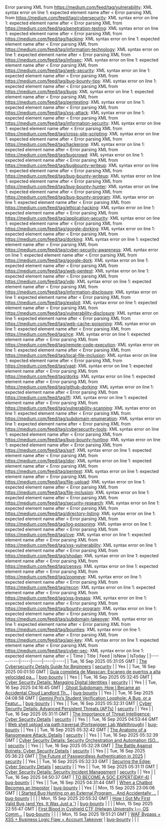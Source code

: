 Error parsing XML from https://medium.com/feed/tag/vulnerability: XML syntax error on line 1: expected element name after <
Error parsing XML from https://medium.com/feed/tag/cybersecurity: XML syntax error on line 1: expected element name after <
Error parsing XML from https://medium.com/feed/tag/penetration-testing: XML syntax error on line 1: expected element name after <
Error parsing XML from https://medium.com/feed/tag/hacking: XML syntax error on line 1: expected element name after <
Error parsing XML from https://medium.com/feed/tag/information-technology: XML syntax error on line 1: expected element name after <
Error parsing XML from https://medium.com/feed/tag/infosec: XML syntax error on line 1: expected element name after <
Error parsing XML from https://medium.com/feed/tag/web-security: XML syntax error on line 1: expected element name after <
Error parsing XML from https://medium.com/feed/tag/bug-bounty-tips: XML syntax error on line 1: expected element name after <
Error parsing XML from https://medium.com/feed/tag/bugs: XML syntax error on line 1: expected element name after <
Error parsing XML from https://medium.com/feed/tag/pentesting: XML syntax error on line 1: expected element name after <
Error parsing XML from https://medium.com/feed/tag/xss-attack: XML syntax error on line 1: expected element name after <
Error parsing XML from https://medium.com/feed/tag/information-security: XML syntax error on line 1: expected element name after <
Error parsing XML from https://medium.com/feed/tag/cross-site-scripting: XML syntax error on line 1: expected element name after <
Error parsing XML from https://medium.com/feed/tag/hackerone: XML syntax error on line 1: expected element name after <
Error parsing XML from https://medium.com/feed/tag/bugcrowd: XML syntax error on line 1: expected element name after <
Error parsing XML from https://medium.com/feed/tag/bugbounty-writeup: XML syntax error on line 1: expected element name after <
Error parsing XML from https://medium.com/feed/tag/bug-bounty-writeup: XML syntax error on line 1: expected element name after <
Error parsing XML from https://medium.com/feed/tag/bug-bounty-hunter: XML syntax error on line 1: expected element name after <
Error parsing XML from https://medium.com/feed/tag/bug-bounty-program: XML syntax error on line 1: expected element name after <
Error parsing XML from https://medium.com/feed/tag/ethical-hacking: XML syntax error on line 1: expected element name after <
Error parsing XML from https://medium.com/feed/tag/application-security: XML syntax error on line 1: expected element name after <
Error parsing XML from https://medium.com/feed/tag/google-dorking: XML syntax error on line 1: expected element name after <
Error parsing XML from https://medium.com/feed/tag/dorking: XML syntax error on line 1: expected element name after <
Error parsing XML from https://medium.com/feed/tag/cyber-security-awareness: XML syntax error on line 1: expected element name after <
Error parsing XML from https://medium.com/feed/tag/google-dork: XML syntax error on line 1: expected element name after <
Error parsing XML from https://medium.com/feed/tag/web-pentest: XML syntax error on line 1: expected element name after <
Error parsing XML from https://medium.com/feed/tag/vdp: XML syntax error on line 1: expected element name after <
Error parsing XML from https://medium.com/feed/tag/information-disclosure: XML syntax error on line 1: expected element name after <
Error parsing XML from https://medium.com/feed/tag/exploit: XML syntax error on line 1: expected element name after <
Error parsing XML from https://medium.com/feed/tag/vulnerability-disclosure: XML syntax error on line 1: expected element name after <
Error parsing XML from https://medium.com/feed/tag/web-cache-poisoning: XML syntax error on line 1: expected element name after <
Error parsing XML from https://medium.com/feed/tag/rce: XML syntax error on line 1: expected element name after <
Error parsing XML from https://medium.com/feed/tag/remote-code-execution: XML syntax error on line 1: expected element name after <
Error parsing XML from https://medium.com/feed/tag/local-file-inclusion: XML syntax error on line 1: expected element name after <
Error parsing XML from https://medium.com/feed/tag/vapt: XML syntax error on line 1: expected element name after <
Error parsing XML from https://medium.com/feed/tag/dorks: XML syntax error on line 1: expected element name after <
Error parsing XML from https://medium.com/feed/tag/github-dorking: XML syntax error on line 1: expected element name after <
Error parsing XML from https://medium.com/feed/tag/lfi: XML syntax error on line 1: expected element name after <
Error parsing XML from https://medium.com/feed/tag/vulnerability-scanning: XML syntax error on line 1: expected element name after <
Error parsing XML from https://medium.com/feed/tag/subdomain-enumeration: XML syntax error on line 1: expected element name after <
Error parsing XML from https://medium.com/feed/tag/cybersecurity-tools: XML syntax error on line 1: expected element name after <
Error parsing XML from https://medium.com/feed/tag/bug-bounty-hunting: XML syntax error on line 1: expected element name after <
Error parsing XML from https://medium.com/feed/tag/ssrf: XML syntax error on line 1: expected element name after <
Error parsing XML from https://medium.com/feed/tag/idor: XML syntax error on line 1: expected element name after <
Error parsing XML from https://medium.com/feed/tag/pentest: XML syntax error on line 1: expected element name after <
Error parsing XML from https://medium.com/feed/tag/file-upload: XML syntax error on line 1: expected element name after <
Error parsing XML from https://medium.com/feed/tag/file-inclusion: XML syntax error on line 1: expected element name after <
Error parsing XML from https://medium.com/feed/tag/security-research: XML syntax error on line 1: expected element name after <
Error parsing XML from https://medium.com/feed/tag/directory-listing: XML syntax error on line 1: expected element name after <
Error parsing XML from https://medium.com/feed/tag/log-poisoning: XML syntax error on line 1: expected element name after <
Error parsing XML from https://medium.com/feed/tag/cve: XML syntax error on line 1: expected element name after <
Error parsing XML from https://medium.com/feed/tag/xss-vulnerability: XML syntax error on line 1: expected element name after <
Error parsing XML from https://medium.com/feed/tag/shodan: XML syntax error on line 1: expected element name after <
Error parsing XML from https://medium.com/feed/tag/censys: XML syntax error on line 1: expected element name after <
Error parsing XML from https://medium.com/feed/tag/zoomeye: XML syntax error on line 1: expected element name after <
Error parsing XML from https://medium.com/feed/tag/recon: XML syntax error on line 1: expected element name after <
Error parsing XML from https://medium.com/feed/tag/xss-bypass: XML syntax error on line 1: expected element name after <
Error parsing XML from https://medium.com/feed/tag/bounty-program: XML syntax error on line 1: expected element name after <
Error parsing XML from https://medium.com/feed/tag/subdomain-takeover: XML syntax error on line 1: expected element name after <
Error parsing XML from https://medium.com/feed/tag/bounties: XML syntax error on line 1: expected element name after <
Error parsing XML from https://medium.com/feed/tag/api-key: XML syntax error on line 1: expected element name after <
Error parsing XML from https://medium.com/feed/tag/cyber-sec: XML syntax error on line 1: expected element name after <
| Time | Title | Feed | IsNew | IsToday |
|-----------|-----|-----|-----|-----|
| Tue, 16 Sep 2025 05:31:05 GMT | [The Cybersecurity Details Guide for Beginners](https://freedium.cfd/https://medium.com/p/a4f8690557ee) | [security](https://medium.com/feed/tag/security) |  | Yes |
| Tue, 16 Sep 2025 00:01:50 GMT | [Guía completa de Masscan: Escaneo de puertos a alta velocidad pa...](https://freedium.cfd/https://medium.com/p/6b0fa492433b) | [bug-bounty](https://medium.com/feed/tag/bug-bounty) |  | Yes |
| Tue, 16 Sep 2025 05:32:45 GMT | [Cyber Security Details: Managing Digital Identities](https://freedium.cfd/https://medium.com/p/3be078739a02) | [security](https://medium.com/feed/tag/security) |  | Yes |
| Tue, 16 Sep 2025 04:16:45 GMT | [️ Ghost Subdomain: How I Became an Accidental Cloud Landlord Th...](https://freedium.cfd/https://medium.com/p/23e18afaa087) | [bug-bounty](https://medium.com/feed/tag/bug-bounty) |  | Yes |
| Tue, 16 Sep 2025 04:08:58 GMT | [ Gemini Pro’s Student Verification Loophole: A Bug, or a Featur...](https://freedium.cfd/https://medium.com/p/f2d425d33925) | [bug-bounty](https://medium.com/feed/tag/bug-bounty) |  | Yes |
| Tue, 16 Sep 2025 05:32:31 GMT | [Cyber Security Details: Advanced Persistent Threats (APTs)](https://freedium.cfd/https://medium.com/p/326d8890d9cf) | [security](https://medium.com/feed/tag/security) |  | Yes |
| Tue, 16 Sep 2025 05:31:11 GMT | [The Importance of Threat Intelligence: Cyber Security Details](https://freedium.cfd/https://medium.com/p/eb4fb535a54b) | [security](https://medium.com/feed/tag/security) |  | Yes |
| Tue, 16 Sep 2025 04:53:44 GMT | [Web shell upload via path traversal (Portswigger Lab Walkthrough)](https://freedium.cfd/https://medium.com/p/dc009a66c350) | [bug-bounty](https://medium.com/feed/tag/bug-bounty) |  | Yes |
| Tue, 16 Sep 2025 05:32:42 GMT | [The Anatomy of a Ransomware Attack: Details](https://freedium.cfd/https://medium.com/p/010c385ac0d6) | [security](https://medium.com/feed/tag/security) |  | Yes |
| Tue, 16 Sep 2025 05:32:39 GMT | [Cyber Security Details: Security Orchestration and Automation (SO...](https://freedium.cfd/https://medium.com/p/47211230a591) | [security](https://medium.com/feed/tag/security) |  | Yes |
| Tue, 16 Sep 2025 05:32:28 GMT | [The Battle Against Botnets: Cyber Security Details](https://freedium.cfd/https://medium.com/p/b06d7f46098e) | [security](https://medium.com/feed/tag/security) |  | Yes |
| Tue, 16 Sep 2025 05:36:23 GMT | [The Future of Passwordless Authentication in 2025](https://freedium.cfd/https://medium.com/p/2cda986fbe80) | [security](https://medium.com/feed/tag/security) |  | Yes |
| Tue, 16 Sep 2025 05:32:33 GMT | [Securing the Edge: Cyber Security Details](https://freedium.cfd/https://medium.com/p/d1663e8fe253) | [security](https://medium.com/feed/tag/security) |  | Yes |
| Tue, 16 Sep 2025 05:31:11 GMT | [Cyber Security Details: Security Incident Management](https://freedium.cfd/https://medium.com/p/5743b15913d6) | [security](https://medium.com/feed/tag/security) |  | Yes |
| Tue, 16 Sep 2025 04:50:37 GMT | [TO BECOME A SOC EXPERT(DAY-4)](https://freedium.cfd/https://medium.com/p/54d9ba95acee) | [bug-bounty](https://medium.com/feed/tag/bug-bounty) |  | Yes |
| Tue, 16 Sep 2025 04:31:44 GMT | [When a Chatbot Becomes an Impostor](https://freedium.cfd/https://medium.com/p/736eedb29373) | [bug-bounty](https://medium.com/feed/tag/bug-bounty) |  | Yes |
| Mon, 15 Sep 2025 23:06:06 GMT | [I Started Bug Hunting on an External Program… And Accidentally ...](https://freedium.cfd/https://medium.com/p/cfc87f105144) | [bug-bounty](https://medium.com/feed/tag/bug-bounty) |  |  |
| Mon, 15 Sep 2025 20:55:32 GMT | [How I Got My First Valid Bug (and Yes, It Was Just a ')](https://freedium.cfd/https://medium.com/p/7347f5d2a120) | [bug-bounty](https://medium.com/feed/tag/bug-bounty) |  |  |
| Mon, 15 Sep 2025 22:55:47 GMT | [First Blood in Cyshield CTF (Helwan University ) —  OS Comm...](https://freedium.cfd/https://medium.com/p/73ba55b83df1) | [bug-bounty](https://medium.com/feed/tag/bug-bounty) |  |  |
| Mon, 15 Sep 2025 19:51:21 GMT | [WAF Bypass + XSS + Business Logic Flaw = Account Takeover](https://freedium.cfd/https://medium.com/p/04577cb53b18) | [bug-bounty](https://medium.com/feed/tag/bug-bounty) |  |  |
